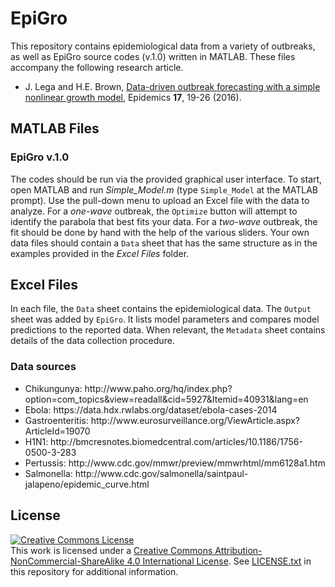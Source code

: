 # EpiGro

This repository contains epidemiological data from a variety of outbreaks, as well as EpiGro source codes (v.1.0) written in MATLAB. These files accompany the following research article.

<ul><li>J. Lega and H.E. Brown, <a href="http://dx.doi.org/10.1016/j.epidem.2016.10.002">Data-driven outbreak forecasting with a simple nonlinear growth model</a>, Epidemics <b>17</b>, 19-26 (2016).</li></ul>

## MATLAB Files
### EpiGro v.1.0
The codes should be run via the provided graphical user interface. To start, open MATLAB and run *Simple_Model.m* (type `Simple_Model` at the MATLAB prompt). Use the pull-down menu to upload an Excel file with the data to analyze. For a *one-wave* outbreak, the `Optimize` button will attempt to identify the parabola that best fits your data. For a *two-wave* outbreak, the fit should be done by hand with the help of the various sliders. Your own data files should contain a `Data` sheet that has the same structure as in the examples provided in the *Excel Files* folder.

## Excel Files
In each file, the `Data` sheet contains the epidemiological data. The `Output` sheet was added by `EpiGro`. It lists model parameters and compares model predictions to the reported data. When relevant, the `Metadata` sheet contains details of the data collection procedure.

### Data sources
<ul><li>Chikungunya: http://www.paho.org/hq/index.php?option=com_topics&view=readall&cid=5927&Itemid=40931&lang=en</li>
<li>Ebola: https://data.hdx.rwlabs.org/dataset/ebola-cases-2014</li>
<li>Gastroenteritis: http://www.eurosurveillance.org/ViewArticle.aspx?ArticleId=19070</li>
<li>H1N1: http://bmcresnotes.biomedcentral.com/articles/10.1186/1756-0500-3-283</li>
<li>Pertussis: http://www.cdc.gov/mmwr/preview/mmwrhtml/mm6128a1.htm</li>
<li>Salmonella: http://www.cdc.gov/salmonella/saintpaul-jalapeno/epidemic_curve.html</li>
</ul>

## License
<a rel="license" href="http://creativecommons.org/licenses/by-nc-sa/4.0/"><img alt="Creative Commons License" style="border-width:0" src="https://i.creativecommons.org/l/by-nc-sa/4.0/88x31.png" /></a><br />This work is licensed under a <a rel="license" href="http://creativecommons.org/licenses/by-nc-sa/4.0/">Creative Commons Attribution-NonCommercial-ShareAlike 4.0 International License</a>.
See <a href="./LICENSE.txt"> LICENSE.txt</a> in this repository for additional information.
